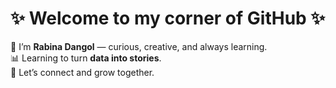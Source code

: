 # ✨ Welcome to my corner of GitHub ✨  

🌼 I’m **Rabina Dangol** — curious, creative, and always learning.  
📊 Learning to turn **data into stories**.  
💬 Let’s connect and grow together.  
